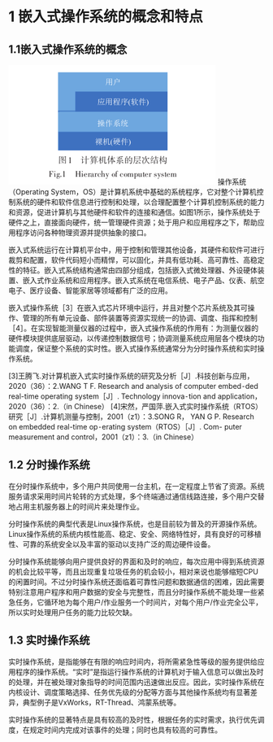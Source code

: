 # 1 嵌入式操作系统的概念和特点
## 1.1嵌入式操作系统的概念
![](./assets/HierarchyOfComputerSystem.png)
操作系统（Operating System，OS）是计算机系统中基础的系统程序，它对整个计算机控制系统的硬件和软件信息进行控制和处理，以合理配置整个计算机控制系统的能力和资源，促进计算机与其他硬件和软件的连接和通信。如图1所示，操作系统处于硬件之上，直接面向硬件，统一管理硬件资源；处于用户和应用程序之下，帮助应用程序访问各种物理资源并提供抽象的接口。

嵌入式系统运行在计算机平台中，用于控制和管理其他设备，其硬件和软件可进行裁剪和配置，软件代码短小而精悍，可以固化，并具有低功耗、高可靠性、高稳定性的特征。嵌入式系统结构通常由四部分组成，包括嵌入式微处理器、外设硬体装置、嵌入式作业系统和应用程序。嵌入式系统在电信系统、电子产品、仪表、航空电子、医疗设备、智能家居等领域都有广泛的应用。

嵌入式操作系统［3］在嵌入式芯片环境中运行，并且对整个芯片系统及其可操作、管理的所有单元设备、部件装置等资源实现统一的协调、调度、指挥和控制［4］。在实现智能测量仪器的过程中，嵌入式操作系统的作用有：为测量仪器的硬件模块提供底层驱动，以传递控制数据信号；协调测量系统应用层各个模块的功能调度，保证整个系统的实时性。嵌入式操作系统通常分为分时操作系统和实时操作系统。

[3]王腾飞.对计算机嵌入式实时操作系统的研究及分析［J］.科技创新与应用，2020（36）：2.WANG T F. Research and analysis of computer embed⁃ded real-time operating system［J］. Technology innova⁃tion and application，2020（36）：2.（in Chinese）
[4]宋然，严国萍.嵌入式实时操作系统（RTOS）研究［J］.计算机测量与控制，2001（z1）：3.SONG R， YAN G P. Research on embedded real-time op⁃erating system（RTOS）［J］. Com- puter measurement and control，2001（z1）：3.（in Chinese）
## 1.2 分时操作系统
在分时操作系统中，多个用户共同使用一台主机，在一定程度上节省了资源。系统服务请求采用时间片轮转的方式处理，多个终端通过通信线路连接，多个用户交替地占用主机服务器上的时间片来处理作业。

分时操作系统的典型代表是Linux操作系统，也是目前较为普及的开源操作系统。Linux操作系统的系统内核性能高、稳定、安全、网络特性好，具有良好的可移植性、可靠的系统安全以及丰富的驱动以支持广泛的周边硬件设备。

分时操作系统能够向用户提供良好的界面和及时的响应，每次应用中得到系统资源的机会比较平等，而且出现重复垃圾任务的机会较小，相对来说也能够缩短CPU的闲置时间。不过分时操作系统还面临着可靠性问题和数据通信的困难，因此需要特别注意用户程序和用户数据的安全与完整性，而且分时操作系统不能处理一些紧急任务，它循环地为每个用户/作业服务一个时间片，对每个用户/作业完全公平，所以实时处理用户任务的能力比较欠缺。
## 1.3 实时操作系统
实时操作系统，是指能够在有限的响应时间内，将所需紧急性等级的服务提供给应用程序的操作系统。“实时”是指运行操作系统的计算机对于输入信息可以做出及时的处理，并在被处理对象指导的时间范围内迅速做出反应。因此，实时操作系统在内核设计、调度策略选择、任务优先级的分配等方面与其他操作系统均有显著差异，典型例子是VxWorks，RT-Thread、鸿蒙系统等。

实时操作系统的显著特点是具有较高的及时性，根据任务的实时需求，执行优先调度，在规定时间内完成对该事件的处理；同时也具有较高的可靠性。
